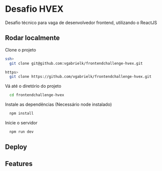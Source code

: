 
# Desafio HVEX

Desafio técnico para vaga de desenvolvedor frontend, utilizando o ReactJS

## Rodar localmente

Clone o projeto

```bash
ssh>
  git clone git@github.com:vgabrielk/frontendchallenge-hvex.git

https>
  git clone https://github.com/vgabrielk/frontendchallenge-hvex.git
```

Vá até o diretório do projeto

```bash
  cd frontendchallenge-hvex
```

Instale as dependências (Necessário node instalado)

```bash
  npm install
```

Inicie o servidor

```bash
  npm run dev
```


## Deploy



## Features
